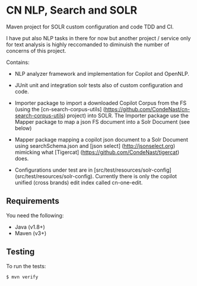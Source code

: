 CN NLP, Search and SOLR
============

Maven project for SOLR custom configuration and code TDD and CI. 

I have put also NLP tasks in there for now but another project / service only for text analysis is highly reccomanded to diminuish the number of concerns of this project.

Contains:

- NLP analyzer framework and implementation for Copilot and OpenNLP.
 
- JUnit unit and integration solr tests also of custom configuration and code.

- Importer package to import a downloaded Copilot Corpus from the FS (using the [cn-search-corpus-utils]
(https://github.com/CondeNast/cn-search-corpus-utils)
project) into SOLR. The Importer package use the Mapper package to map a json FS document into a Solr Document (see
below)

- Mapper package mapping a copilot json document to a Solr Document using
 searchSchema.json and [json select] (http://jsonselect.org) mimicking what [Tigercat] (https://github.com/CondeNast/tigercat) does.

- Configurations under test are in [src/test/resources/solr-config] (src/test/resources/solr-config). Currently there is only the copilot unified (cross brands) edit index called cn-one-edit.

## Requirements

You need the following:

- Java (v1.8+)
- Maven (v3+)

## Testing

To run the tests:

````
$ mvn verify
````




